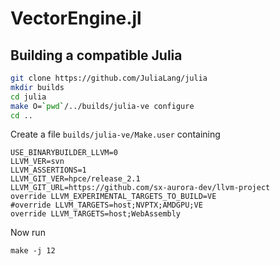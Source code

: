 # VectorEngine.jl

## Building a compatible Julia

```sh
git clone https://github.com/JuliaLang/julia
mkdir builds
cd julia
make O=`pwd`/../builds/julia-ve configure
cd ..
```

Create a file `builds/julia-ve/Make.user` containing

```
USE_BINARYBUILDER_LLVM=0
LLVM_VER=svn
LLVM_ASSERTIONS=1
LLVM_GIT_VER=hpce/release_2.1
LLVM_GIT_URL=https://github.com/sx-aurora-dev/llvm-project
override LLVM_EXPERIMENTAL_TARGETS_TO_BUILD=VE
#override LLVM_TARGETS=host;NVPTX;AMDGPU;VE
override LLVM_TARGETS=host;WebAssembly
```

Now run 
```
make -j 12
```
